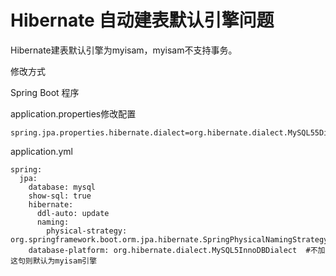 # Hibernate 自动建表默认引擎问题

Hibernate建表默认引擎为myisam，myisam不支持事务。

修改方式

Spring Boot 程序

application.properties修改配置

```
spring.jpa.properties.hibernate.dialect=org.hibernate.dialect.MySQL55Dialect
```

application.yml

```
spring:
  jpa:
    database: mysql
    show-sql: true
    hibernate:
      ddl-auto: update
      naming:
        physical-strategy: org.springframework.boot.orm.jpa.hibernate.SpringPhysicalNamingStrategy
    database-platform: org.hibernate.dialect.MySQL5InnoDBDialect  #不加这句则默认为myisam引擎
```

